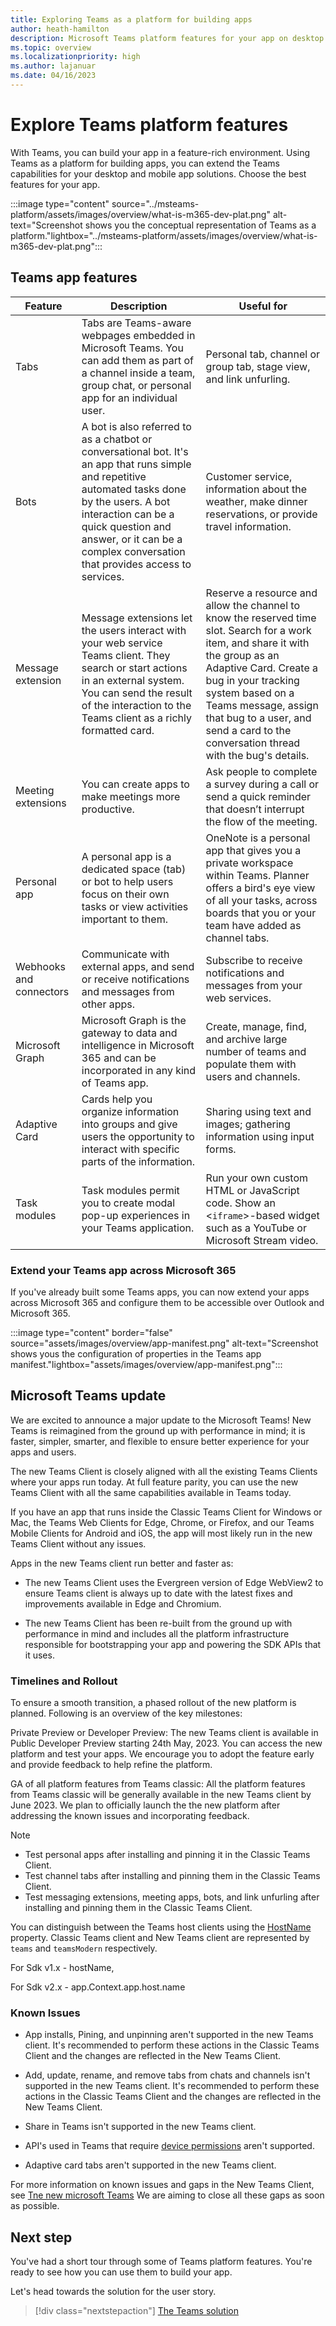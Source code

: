```yaml
---
title: Exploring Teams as a platform for building apps
author: heath-hamilton
description: Microsoft Teams platform features for your app on desktop and mobile. Tabs, bots, messaging extension, webhook, connectors, Microsoft Graph, or Adaptive Cards.
ms.topic: overview
ms.localizationpriority: high
ms.author: lajanuar
ms.date: 04/16/2023
---
```

# Explore Teams platform features

With Teams, you can build your app in a feature-rich environment. Using Teams as a platform for building apps, you can extend the Teams capabilities for your desktop and mobile app solutions. Choose the best features for your app.

:::image type="content" source="../msteams-platform/assets/images/overview/what-is-m365-dev-plat.png" alt-text="Screenshot shows you the conceptual representation of Teams as a platform."lightbox="../msteams-platform/assets/images/overview/what-is-m365-dev-plat.png":::

## Teams app features

| Feature | Description | Useful for |
| --- | --- | --- |
|Tabs | Tabs are Teams-aware webpages embedded in Microsoft Teams. You can add them as part of a channel inside a team, group chat, or personal app for an individual user. | Personal tab, channel or group tab, stage view, and link unfurling. |
| Bots | A bot is also referred to as a chatbot or conversational bot. It's an app that runs simple and repetitive automated tasks done by the users. A bot interaction can be a quick question and answer, or it can be a complex conversation that provides access to services. | Customer service, information about the weather, make dinner reservations, or provide travel information. |
| Message extension | Message extensions let the users interact with your web service Teams client. They search or start actions in an external system. You can send the result of the interaction to the Teams client as a richly formatted card. | Reserve a resource and allow the channel to know the reserved time slot. Search for a work item, and share it with the group as an Adaptive Card. Create a bug in your tracking system based on a Teams message, assign that bug to a user, and send a card to the conversation thread with the bug's details. |
|Meeting extensions | You can create apps to make meetings more productive. | Ask people to complete a survey during a call or send a quick reminder that doesn’t interrupt the flow of the meeting. |
| Personal app | A personal app is a dedicated space (tab) or bot to help users focus on their own tasks or view activities important to them. | OneNote is a personal app that gives you a private workspace within Teams. Planner offers a bird's eye view of all your tasks, across boards that you or your team have added as channel tabs. |
| Webhooks and connectors | Communicate with external apps, and send or receive notifications and messages from other apps. | Subscribe to receive notifications and messages from your web services. |
| Microsoft Graph | Microsoft Graph is the gateway to data and intelligence in Microsoft 365 and can be incorporated in any kind of Teams app. | Create, manage, find, and archive large number of teams and populate them with users and channels. |
| Adaptive Card | Cards help you organize information into groups and give users the opportunity to interact with specific parts of the information. | Sharing using text and images; gathering information using input forms. |
| Task modules | Task modules permit you to create modal pop-up experiences in your Teams application. | Run your own custom HTML or JavaScript code. Show an <`iframe`>-based widget such as a YouTube or Microsoft Stream video. |

### Extend your Teams app across Microsoft 365

If you've already built some Teams apps, you can now extend your apps across Microsoft 365 and configure them to be accessible over Outlook and Microsoft 365.

:::image type="content" border="false" source="assets/images/overview/app-manifest.png" alt-text="Screenshot shows yous the configuration of properties in the Teams app manifest."lightbox="assets/images/overview/app-manifest.png":::

## Microsoft Teams update

We are excited to announce a major update to the Microsoft Teams! New Teams is reimagined from the ground up with performance in mind; it is faster, simpler, smarter, and flexible to ensure better experience for your apps and users.

The new Teams Client is closely aligned with all the existing Teams Clients where your apps run today. At full feature parity, you can use the new Teams Client with all the same capabilities available in Teams today.

If you have an app that runs inside the Classic Teams Client for Windows or Mac, the Teams Web Clients for Edge, Chrome, or Firefox, and our Teams Mobile Clients for Android and iOS, the app will most likely run in the new Teams Client without any issues.

Apps in the new Teams client run better and faster as:  

* The new Teams Client uses the Evergreen version of Edge WebView2 to ensure Teams client is always up to date with the latest fixes and improvements available in Edge and Chromium.

* The new Teams Client has been re-built from the ground up with performance in mind and includes all the platform infrastructure responsible for bootstrapping your app and powering the SDK APIs that it uses.  

### Timelines and Rollout

To ensure a smooth transition, a phased rollout of the new platform is planned. Following is an overview of the key milestones:

Private Preview or Developer Preview: The new Teams client is available in Public Developer Preview starting 24th May, 2023. You can access the new platform and test your apps. We encourage you to adopt the feature early and provide feedback to help refine the platform.

GA of all platform features from Teams classic: All the platform features from Teams classic will be generally available in the new Teams client by June 2023. We plan to officially launch the the new platform after addressing the known issues and incorporating feedback.

> [!NOTE]
>
> * Test personal apps after installing and pinning it in the Classic Teams Client.
> * Test channel tabs after installing and pinning them in the Classic Teams Client.
> * Test messaging extensions, meeting apps, bots, and link unfurling after installing and pinning them in the Classic Teams Client.

You can distinguish between the Teams host clients using the [HostName](/javascript/api/@microsoft/teams-js/hostname?view=msteams-client-js-latest&preserve-view=true) property. Classic Teams client and New Teams client are represented by `teams` and `teamsModern` respectively.  

For Sdk v1.x - hostName,

For Sdk v2.x - app.Context.app.host.name

### Known Issues

* App installs, Pining, and unpinning aren't supported in the new Teams client. It's recommended to perform these actions in the Classic Teams Client and the changes are reflected in the New Teams Client.

* Add, update, rename, and remove tabs from chats and channels isn't supported in the new Teams client. It's recommended to perform these actions in the Classic Teams Client and the changes are reflected in the New Teams Client.

* Share in Teams isn't supported in the new Teams client.

* API's used in Teams that require [device permissions](concepts/device-capabilities/native-device-permissions.md) aren't supported.

* Adaptive card tabs aren't supported in the new Teams client.

For more information on known issues and gaps in the New Teams Client, see [Tne new microsoft Teams](/microsoftteams/new-teams-desktop-admin?tabs=teams-admin-center#known-issues)
We are aiming to close all these gaps as soon as possible.

## Next step

You've had a short tour through some of Teams platform features. You're ready to see how you can use them to build your app.

Let's head towards the solution for the user story.

> [!div class="nextstepaction"]
> [The Teams solution](overview-solution.md)
